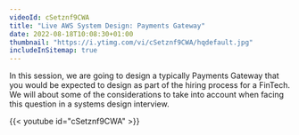 ```yaml
---
videoId: cSetznf9CWA
title: "Live AWS System Design: Payments Gateway"
date: 2022-08-18T10:08:30+01:00
thumbnail: "https://i.ytimg.com/vi/cSetznf9CWA/hqdefault.jpg"
includeInSitemap: true
---
```


In this session, we are going to design a typically Payments Gateway that you would be expected to design as part of the hiring process for a FinTech. We will about some of the considerations to take into account when facing this question in a systems design interview.

<!--more-->

{{< youtube id="cSetznf9CWA" >}}

